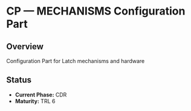# CP — MECHANISMS Configuration Part

## Overview
Configuration Part for Latch mechanisms and hardware

## Status
- **Current Phase:** CDR
- **Maturity:** TRL 6
